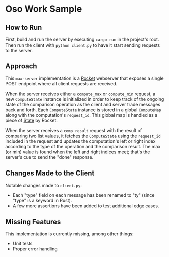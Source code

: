 # Oso Work Sample

## How to Run

First, build and run the server by executing `cargo run` in the project's root. Then run the client with `python client.py` to have it start sending requests to the server.

## Approach

This `max-server` implementation is a [Rocket](https://rocket.rs) webserver that exposes a single POST endpoint where all client requests are received.

When the server receives either a `compute_max` or `compute_min` request, a new `ComputeState` instance is initialized in order to keep track of the ongoing state of the comparison operation as the client and server trade messages back and forth. Each `ComputeState` instance is stored in a global `ComputeMap` along with the computation's `request_id`. This global map is handled as a piece of [State](https://api.rocket.rs/v0.4/rocket/struct.State.html) by Rocket.

When the server receives a `comp_result` request with the result of comparing two list values, it fetches the `ComputeState` using the `request_id` included in the request and updates the computation's left or right index according to the type of the operation and the comparison result. The max (or min) value is found when the left and right indices meet; that's the server's cue to send the "done" response.

## Changes Made to the Client

Notable changes made to `client.py`: 
 - Each "type" field on each message has been renamed to "ty" (since "type" is a keyword in Rust).
 - A few more assertions have been added to test additional edge cases.

## Missing Features

This implementation is currently missing, among other things:
 - Unit tests
 - Proper error handling
